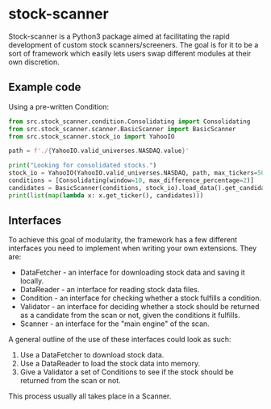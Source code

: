 # stock-scanner
Stock-scanner is a Python3 package aimed at facilitating the rapid development of custom stock scanners/screeners. The goal is for it to be a sort of framework which easily lets users swap different modules at their own discretion.

## Example code
Using a pre-written Condition:

```python
from src.stock_scanner.condition.Consolidating import Consolidating
from src.stock_scanner.scanner.BasicScanner import BasicScanner
from src.stock_scanner.stock_io import YahooIO

path = f'./{YahooIO.valid_universes.NASDAQ.value}'

print("Looking for consolidated stocks.")
stock_io = YahooIO(YahooIO.valid_universes.NASDAQ, path, max_tickers=50)
conditions = [Consolidating(window=10, max_difference_percentage=2)]
candidates = BasicScanner(conditions, stock_io).load_data().get_candidates()
print(list(map(lambda x: x.get_ticker(), candidates)))
```

## Interfaces

To achieve this goal of modularity, the framework has a few different interfaces you need to implement when writing your own extensions. They are:

- DataFetcher - an interface for downloading stock data and saving it locally.
- DataReader - an interface for reading stock data files.
- Condition - an interface for checking whether a stock fulfills a condition.
- Validator - an interface for deciding whether a stock should be returned as a candidate from the scan or not, given the conditions it fulfills.
- Scanner - an interface for the "main engine" of the scan.

A general outline of the use of these interfaces could look as such:

1. Use a DataFetcher to download stock data.
2. Use a DataReader to load the stock data into memory.
3. Give a Validator a set of Conditions to see if the stock should be returned from the scan or not.

This process usually all takes place in a Scanner.

